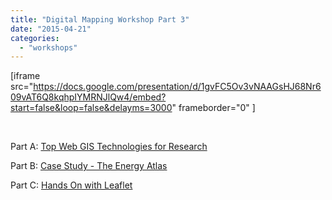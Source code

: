 ```yaml
---
title: "Digital Mapping Workshop Part 3"
date: "2015-04-21"
categories: 
  - "workshops"
---
```


\[iframe src="https://docs.google.com/presentation/d/1gvFC5Ov3vNAAGsHJ68Nr609vAT6Q8kqhpIYMRNJlQw4/embed?start=false&loop=false&delayms=3000" frameborder="0" \]

 

Part A: [Top Web GIS Technologies for Research](http://sandbox.idre.ucla.edu/?page_id=1511 "Top web mapping technologies for research")

Part B: [Case Study - The Energy Atlas](http://sandbox.idre.ucla.edu/?page_id=1530)

Part C: [Hands On with Leaflet](http://sandbox.idre.ucla.edu/?page_id=1509 "Digital Mapping Workshop – Part 3b: Hands-on Leaflet Tutorial")

